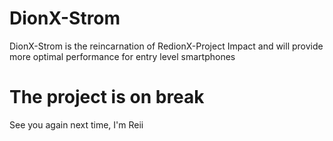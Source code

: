 # DionX-Strom
 DionX-Strom is the reincarnation of RedionX-Project Impact and will provide more optimal performance for entry level smartphones
# The project is on break

See you again next time, I'm Reii
